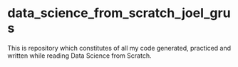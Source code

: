 # data_science_from_scratch_joel_grus
This is repository which constitutes of all my code generated, practiced and written while reading Data Science from Scratch.
